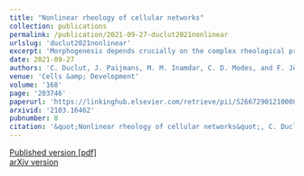 ```yaml
---
title: "Nonlinear rheology of cellular networks"
collection: publications
permalink: /publication/2021-09-27-duclut2021nonlinear
urlslug: 'duclut2021nonlinear'
excerpt: 'Morphogenesis depends crucially on the complex rheological properties of cell tissues and on their ability to maintain mechanical integrity while rearranging at long times. In this paper, we study the rheology of polygonal cellular networks described by a vertex model in the presence of fluctuations. We use a triangulation method to decompose shear into cell shape changes and cell rearrangements. Considering the steady-state stress under constant shear, we observe nonlinear shear-thinning behavior at all magnitudes of the fluctuations, and an even stronger nonlinear regime at lower values of the fluctuations. We successfully capture this nonlinear rheology by a mean-field model that describes the tissue in terms of cell elongation and cell rearrangements. We furthermore introduce anisotropic active stresses in the vertex model and analyze their effect on rheology. We include this anisotropy in the mean-field model and show that it recapitulates the behavior observed in the simulations. Our work clarifies how tissue rheology is related to stochastic cell rearrangements and provides a simple biophysical model to describe biological tissues. Further, it highlights the importance of nonlinearities when discussing tissue mechanics.'
date: 2021-09-27
authors: 'C. Duclut, J. Paijmans, M. M. Inamdar, C. D. Modes, and F. Jülicher'
venue: 'Cells &amp; Development'
volume: '168'
page: '203746'
paperurl: 'https://linkinghub.elsevier.com/retrieve/pii/S2667290121000802'
arxivid: '2103.16462'
pubnumber: 8
citation: '&quot;Nonlinear rheology of cellular networks&quot;, C. Duclut, J. Paijmans, M. M. Inamdar, C. D. Modes, and F. Jülicher, <i>Cells &amp; Development</i> <b>168</b>, 203746 (2021).'
---
```

[Published version <i class="fa fa-external-link-alt fa-xs" aria-hidden="true"></i>](https://linkinghub.elsevier.com/retrieve/pii/S2667290121000802)
[[pdf] <i class="fa fa-download fa-xs" aria-hidden="true"></i>](http://charlieduclut.github.io/files/duclut2021nonlinear.pdf)
<br/>
[arXiv version <i class="fa fa-external-link-alt fa-xs" aria-hidden="true"></i>](https://arxiv.org/abs/2103.16462)

